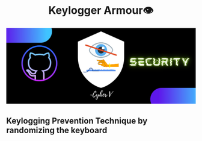 <h1 align="center">Keylogger Armour👁</h1>
<img src="https://github.com/Anant1711/Keylogger-Armour/blob/main/assets/github%2Bflutter.jpg?raw=true"></img>

## Keylogging Prevention Technique by randomizing the keyboard

